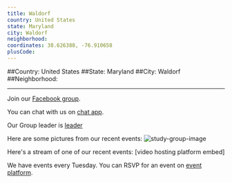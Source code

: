 ```yaml
---
title: Waldorf
country: United States
state: Maryland
city: Waldorf
neighborhood: 
coordinates: 38.626388, -76.910658
plusCode:
---
```


##Country: United States
##State: Maryland
##City: Waldorf
##Neighborhood: 
*****
Join our [Facebook group](https://www.facebook.com/groups/free.code.camp.waldorf).

You can chat with us on [chat app]().

Our Group leader is [leader]()

Here are some pictures from our recent events:
![study-group-image]()

Here's a stream of one of our recent events:
[video hosting platform embed]

We have events every Tuesday. You can RSVP for an event on [event platform]().
